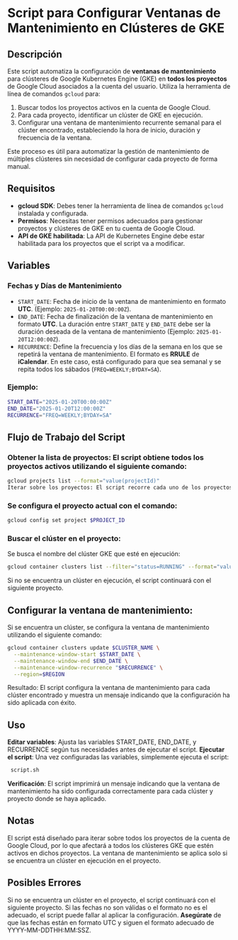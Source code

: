 # Script para Configurar Ventanas de Mantenimiento en Clústeres de GKE

## Descripción

Este script automatiza la configuración de **ventanas de mantenimiento** para clústeres de Google Kubernetes Engine (GKE) en **todos los proyectos** de Google Cloud asociados a la cuenta del usuario. Utiliza la herramienta de línea de comandos `gcloud` para:

1. Buscar todos los proyectos activos en la cuenta de Google Cloud.
2. Para cada proyecto, identificar un clúster de GKE en ejecución.
3. Configurar una ventana de mantenimiento recurrente semanal para el clúster encontrado, estableciendo la hora de inicio, duración y frecuencia de la ventana.

Este proceso es útil para automatizar la gestión de mantenimiento de múltiples clústeres sin necesidad de configurar cada proyecto de forma manual.

## Requisitos

- **gcloud SDK**: Debes tener la herramienta de línea de comandos `gcloud` instalada y configurada.
- **Permisos**: Necesitas tener permisos adecuados para gestionar proyectos y clústeres de GKE en tu cuenta de Google Cloud.
- **API de GKE habilitada**: La API de Kubernetes Engine debe estar habilitada para los proyectos que el script va a modificar.

## Variables

### Fechas y Días de Mantenimiento
- `START_DATE`: Fecha de inicio de la ventana de mantenimiento en formato **UTC**. (Ejemplo: `2025-01-20T00:00:00Z`).
- `END_DATE`: Fecha de finalización de la ventana de mantenimiento en formato **UTC**. La duración entre `START_DATE` y `END_DATE` debe ser la duración deseada de la ventana de mantenimiento (Ejemplo: `2025-01-20T12:00:00Z`).
- `RECURRENCE`: Define la frecuencia y los días de la semana en los que se repetirá la ventana de mantenimiento. El formato es **RRULE** de **iCalendar**. En este caso, está configurado para que sea semanal y se repita todos los sábados (`FREQ=WEEKLY;BYDAY=SA`).

### Ejemplo:
```bash
START_DATE="2025-01-20T00:00:00Z"
END_DATE="2025-01-20T12:00:00Z"
RECURRENCE="FREQ=WEEKLY;BYDAY=SA"
```

## Flujo de Trabajo del Script

### Obtener la lista de proyectos: El script obtiene todos los proyectos activos utilizando el siguiente comando:
```bash
gcloud projects list --format="value(projectId)"
Iterar sobre los proyectos: El script recorre cada uno de los proyectos obtenidos en el paso anterior. Para cada proyecto, se realiza lo siguiente:
```

### Se configura el proyecto actual con el comando:
```bash
gcloud config set project $PROJECT_ID
```

### Buscar el clúster en el proyecto:
Se busca el nombre del clúster GKE que esté en ejecución:
```bash
gcloud container clusters list --filter="status=RUNNING" --format="value(name)" --limit=1
```

Si no se encuentra un clúster en ejecución, el script continuará con el siguiente proyecto.

## Configurar la ventana de mantenimiento:

Si se encuentra un clúster, se configura la ventana de mantenimiento utilizando el siguiente comando:
```bash
gcloud container clusters update $CLUSTER_NAME \
  --maintenance-window-start $START_DATE \
  --maintenance-window-end $END_DATE \
  --maintenance-window-recurrence "$RECURRENCE" \
  --region=$REGION
```

Resultado: El script configura la ventana de mantenimiento para cada clúster encontrado y muestra un mensaje indicando que la configuración ha sido aplicada con éxito.

## Uso
**Editar variables**: Ajusta las variables START_DATE, END_DATE, y RECURRENCE según tus necesidades antes de ejecutar el script.
**Ejecutar el script**: Una vez configuradas las variables, simplemente ejecuta el script:

```bash
 script.sh
```

**Verificación**: El script imprimirá un mensaje indicando que la ventana de mantenimiento ha sido configurada correctamente para cada clúster y proyecto donde se haya aplicado.

## Notas
El script está diseñado para iterar sobre todos los proyectos de la cuenta de Google Cloud, por lo que afectará a todos los clústeres GKE que estén activos en dichos proyectos.
La ventana de mantenimiento se aplica solo si se encuentra un clúster en ejecución en el proyecto.

## Posibles Errores
Si no se encuentra un clúster en el proyecto, el script continuará con el siguiente proyecto.
Si las fechas no son válidas o el formato no es el adecuado, el script puede fallar al aplicar la configuración. **Asegúrate** de que las fechas están en formato UTC y siguen el formato adecuado de YYYY-MM-DDTHH:MM:SSZ.